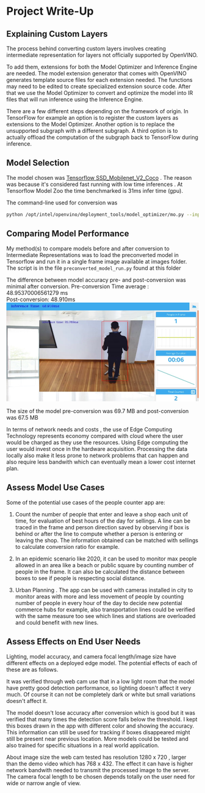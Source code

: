 # Project Write-Up

## Explaining Custom Layers

The process behind converting custom layers involves creating intermediate representation for layers not officially supported by OpenVINO.

To add them, extensions for both the Model Optimizer and Inference Engine are needed. The model extension generator that comes with OpenVINO generates template source files for each extension needed. The functions may need to be edited to create specialized extension source code. After that we use the Model Optimizer to convert and optimize the model into IR files that will run inference using the Inference Engine.

There are a few different steps depending on the framework of origin. In TensorFlow for example an option is to register the custom layers as extensions to the Model Optimizer. Another option is to replace the unsupported subgraph with a different subgraph. A third option is to actually offload the computation of the subgraph back to TensorFlow during inference.

## Model Selection

The model chosen was [Tensorflow SSD_Mobilenet_V2_Coco](https://github.com/tensorflow/models/blob/master/research/object_detection/g3doc/tf1_detection_zoo.md) . The reason was because it's considered fast running with low time inferences . At Tensorflow Model Zoo the time benchmarked is 31ms infer time (gpu).

The command-line used for conversion was

```bash
python /opt/intel/openvino/deployment_tools/model_optimizer/mo.py --input_model frozen_inference_graph.pb --tensorflow_object_detection_api_pipeline_config pipeline.config --reverse_input_channels --tensorflow_use_custom_operations_config /opt/intel/openvino/deployment_tools/model_optimizer/extensions/front/tf/ssd_v2_support.json
```

## Comparing Model Performance

My method(s) to compare models before and after conversion to Intermediate Representations
was to load the preconverted model in Tensorflow and run it in a single frame image available at images folder.  
The script is in the file `preconverted_model_run.py` found at this folder

The difference between model accuracy pre- and post-conversion was minimal after conversion.
Pre-conversion Time average : 48.95370006561279 ms  
Post-conversion: 48.910ms
![people-counter-postconversion](./output_image.jpg)

The size of the model pre-conversion was 69.7 MB and post-conversion was 67.5 MB

In terms of network needs and costs , the use of Edge Computing Technology represents economy compared with cloud where the user would be charged as they use the resources. Using Edge computing the user would invest once in the hardware acquisition. Processing the data locally also make it less prone to network problems that can happen and also require less bandwith which can eventually mean a lower cost internet plan.

## Assess Model Use Cases

Some of the potential use cases of the people counter app are:

1. Count the number of people that enter and leave a shop each unit of time, for evaluation of best hours of the day for sellings. A line can be traced in the frame and person direction saved by observing if box is behind or after the line to compute whether a person is entering or leaving the shop. The information obtained can be matched with sellings to calculate conversion ratio for example.

2. In an epidemic scenario like 2020, it can be used to monitor max people allowed in an area like a beach or public square by counting number of people in the frame. It can also be calculated the distance between boxes to see if people is respecting social distance.

3. Urban Planning . The app can be used with cameras installed in city to monitor areas with more and less movement of people by counting number of people in every hour of the day to decide new potential commerce hubs for example, also transportation lines could be verified with the same measure too see which lines and stations are overloaded and could benefit with new lines.

## Assess Effects on End User Needs

Lighting, model accuracy, and camera focal length/image size have different effects on a
deployed edge model. The potential effects of each of these are as follows.

It was verified through web cam use that in a low light room that the model have pretty good detection performance, so lighting doesn't affect it very much. Of course it can not be completely dark or white but small variations doesn't affect it.

The model doesn't lose accuracy after conversion which is good but it was verified that many times the detection score falls below the threshold. I kept this boxes drawn in the app with different color and showing the accuracy. This information can still be used for tracking if boxes disappeared might still be present near previous location. More models could be tested and also trained for specific situations in a real world application.

About image size the web cam tested has resolution 1280 x 720 , larger than the demo video which has 768 x 432. The effect it can have is higher network bandwith needed to transmit the processed image to the server. The camera focal length to be chosen depends totally on the user need for wide or narrow angle of view.
